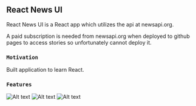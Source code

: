 ## React News UI

React News UI is a React app which utilizes the api at newsapi.org. 

A paid subscription is needed from newsapi.org when deployed to github pages to access stories so unfortunately cannot deploy it.

### `Motivation`

Built application to learn React.

### `Features`

![Alt text](/read-me-images/category.PNG?raw=true "Search for stories by category")
![Alt text](/read-me-images/search.PNG?raw=true "Search for stories by query")
![Alt text](/read-me-images/signup.PNG?raw=true "Sign up")
